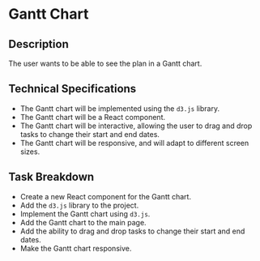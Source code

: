 # Gantt Chart

## Description

The user wants to be able to see the plan in a Gantt chart.

## Technical Specifications

- The Gantt chart will be implemented using the `d3.js` library.
- The Gantt chart will be a React component.
- The Gantt chart will be interactive, allowing the user to drag and drop tasks to change their start and end dates.
- The Gantt chart will be responsive, and will adapt to different screen sizes.

## Task Breakdown

- Create a new React component for the Gantt chart.
- Add the `d3.js` library to the project.
- Implement the Gantt chart using `d3.js`.
- Add the Gantt chart to the main page.
- Add the ability to drag and drop tasks to change their start and end dates.
- Make the Gantt chart responsive.
